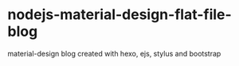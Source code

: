 # nodejs-material-design-flat-file-blog
material-design blog created with hexo, ejs, stylus and bootstrap
